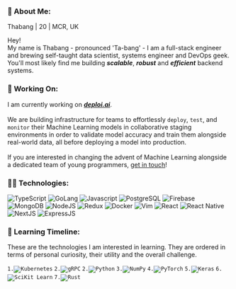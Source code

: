<!--
**4thabang/4thabang** is a ✨ _special_ ✨ repository because its `README.md` (this file) appears on your GitHub profile.
-->

### 👋 About Me:

Thabang | 20 | MCR, UK

Hey!<br/>
My name is Thabang - pronounced 'Ta-bang' - I am a full-stack engineer and brewing self-taught data scientist, systems engineer and DevOps geek. You'll most likely find me building _**scalable**_, _**robust**_ and _**efficient**_ backend systems.

### 🚀 Working On:
I am currently working on [_**deploi.ai**_](https://deploi.ai).<br/><br/>
We are building infrastructure for teams to effortlessly `deploy`, `test`, and `monitor` their Machine Learning models in collaborative staging environments in order to validate model accuracy and train them alongside real-world data, all before deploying a model into production.
<br/><br/>
If you are interested in changing the advent of Machine Learning alongside a dedicated team of young programmers, [get in touch](mailto:thabang@fordabl.com)!

### 👨‍💻 Technologies:
<p display="inline-flex">
<!--Programming Languages-->
<img src="https://img.shields.io/badge/Lang-TypeScript-3278C6?style=flat-square" alt="TypeScript">
<img src="https://img.shields.io/badge/Lang-Go-7FD5EA?style=flat-square" alt="GoLang">
<img src="https://img.shields.io/badge/Lang-JavaScript-F8C751?style=flat-square" alt="Javascript">
<!--DBMS/DB-->
<img src="https://img.shields.io/badge/DB-PostgresSQL-336791?style=flat-square" alt="PostgreSQL">
<img src="https://img.shields.io/badge/DB-Firebase-FFCB2B?style=flat-square" alt="Firebase">
<img src="https://img.shields.io/badge/DB-MongoDB-13AA52?style=flat-square" alt="MongoDB">
<!--Runtime-->
<img src="https://img.shields.io/badge/Runtime-NodeJS-036E00?style=flat-square" alt="NodeJS">
<!--Tool-->
<img src="https://img.shields.io/badge/Tool-Redux-764ABC?style=flat-square" alt="Redux">
<img src="https://img.shields.io/badge/Tool-Docker-369DED?style=flat-square" alt="Docker">
<img src="https://img.shields.io/badge/Tool-Vim-009833?style=flat-square" alt="Vim">
<!--Frameworks-->
<img src="https://img.shields.io/badge/Framework-React-61DAFB?style=flat-square" alt="React">
<img src="https://img.shields.io/badge/Framework-React%20Native-61DAFB?style=flat-square" alt="React Native">
<img src="https://img.shields.io/badge/Framework-NextJS-111111?style=flat-square" alt="NextJS">
<img src="https://img.shields.io/badge/Framework-ExpressJS-323232?style=flat-square" alt="ExpressJS">
</p>

### 🧠 Learning Timeline:
These are the technologies I am interested in learning. They are ordered in terms of personal curiosity, their utility and the overall challenge.

<p display="inline-flex">  
<code>1.<img src="https://img.shields.io/badge/Tool-Kubernetes-326DE6?style=flat-square" alt="Kubernetes"></code>
<code>2.<img src="https://img.shields.io/badge/Framework-gRPC-0CC1C8?style=flat-square" alt="gRPC"></code>
<code>2.<img src="https://img.shields.io/badge/Lang-Python-408BC5?style=flat-square" alt="Python"></code>
<code>3.<img src="https://img.shields.io/badge/Tool-NumPy-4A74CA?style=flat-square" alt="NumPy"></code>
<code>4.<img src="https://img.shields.io/badge/Tool-PyTorch-9328B3?style=flat-square" alt="PyTorch"></code>
<code>5.<img src="https://img.shields.io/badge/Tool-Keras-D00600?style=flat-square" alt="Keras"></code>
<code>6.<img src="https://img.shields.io/badge/Tool-SciKit Learn-F19636?style=flat-square" alt="SciKit Learn"></code>
<code>7.<img src="https://img.shields.io/badge/Lang-Rust-F14A00?style=flat-square" alt="Rust"></code>
</p>
